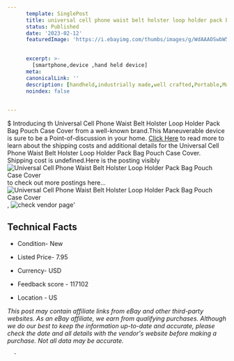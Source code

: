 ```yaml
---
      template: SinglePost
      title: universal cell phone waist belt holster loop holder pack bag pouch case cover
      status: Published
      date: '2023-02-12'
      featuredImage: 'https://i.ebayimg.com/thumbs/images/g/WdAAAOSwbW5g3Ezl/s-l225.jpg'
       

      excerpt: >-
        [smartphone,device ,hand held device]
      meta:
      canonicalLink: ''
      description: [handheld,industrially made,well crafted,Portable,Mobile,Compact,Convenient,Lightweight,Maneuverable,Man-portable,Miniature,Carriable,Hand-held,Light,Holdable,Transportable,Mobile device,Pocket-sized,On-the-go,Wireless,Cordless,Compact size,Convenient size, smartphone,device ,hand held device]
      noindex: false
      

---
```

$
      Introducing th Universal Cell Phone Waist Belt Holster Loop Holder Pack Bag Pouch Case​ Cover from a well-known brand.This Maneuverable device  is sure to be a Point-of-discussion in your home. [Click Here](https://www.ebay.com/itm/304197913208?hash=item46d39bca78%3Ag%3AWdAAAOSwbW5g3Ezl&mkevt=1&mkcid=1&mkrid=711-53200-19255-0&campid=%253CePNCampaignId%253E&customid=%253CreferenceId%253E&toolid=10049) to read more to learn about the shipping costs and additional details for the Universal Cell Phone Waist Belt Holster Loop Holder Pack Bag Pouch Case​ Cover. Shipping cost is undefined.Here is the posting visibly ![Universal Cell Phone Waist Belt Holster Loop Holder Pack Bag Pouch Case​ Cover](https://i.ebayimg.com/thumbs/images/g/WdAAAOSwbW5g3Ezl/s-l225.jpg) to check out more postings here... ![Universal Cell Phone Waist Belt Holster Loop Holder Pack Bag Pouch Case​ Cover](https://i.ebayimg.com/images/g/WdAAAOSwbW5g3Ezl/s-l1600.jpg), ![check vendor page](https://origin-galleryplus.ebayimg.com/ws/web/304197913208_2_0_1/225x225.jpg,https://origin-galleryplus.ebayimg.com/ws/web/304197913208_3_0_1/225x225.jpg,https://origin-galleryplus.ebayimg.com/ws/web/304197913208_4_0_1/225x225.jpg,https://origin-galleryplus.ebayimg.com/ws/web/304197913208_5_0_1/225x225.jpg,https://origin-galleryplus.ebayimg.com/ws/web/304197913208_6_0_1/225x225.jpg,https://origin-galleryplus.ebayimg.com/ws/web/304197913208_7_0_1/225x225.jpg,https://origin-galleryplus.ebayimg.com/ws/web/304197913208_8_0_1/225x225.jpg,https://origin-galleryplus.ebayimg.com/ws/web/304197913208_9_0_1/225x225.jpg,https://origin-galleryplus.ebayimg.com/ws/web/304197913208_10_0_1/225x225.jpg,https://origin-galleryplus.ebayimg.com/ws/web/304197913208_11_0_1/225x225.jpg,https://origin-galleryplus.ebayimg.com/ws/web/304197913208_12_0_1/225x225.jpg)'

      

 ## Technical Facts 



     
      

 - Condition- New 


      

 - Listed Price- 7.95 


      

 - Currency- USD 


      

 - Feedback score - 117102 


      

 - Location - US 


      
      

 *_This post may contain affiliate links from eBay and other third-party websites. As an eBay affiliate, we earn from qualifying purchases. Although we do our best to keep the information up-to-date and accurate, please check the date and all details with the vendor's website before making a purchase. Not all data may be accurate._*




      -
